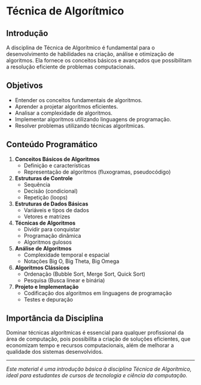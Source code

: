 # Técnica de Algorítmico

## Introdução

A disciplina de Técnica de Algorítmico é fundamental para o desenvolvimento de habilidades na criação, análise e otimização de algoritmos. Ela fornece os conceitos básicos e avançados que possibilitam a resolução eficiente de problemas computacionais.

## Objetivos

- Entender os conceitos fundamentais de algoritmos.
- Aprender a projetar algoritmos eficientes.
- Analisar a complexidade de algoritmos.
- Implementar algoritmos utilizando linguagens de programação.
- Resolver problemas utilizando técnicas algorítmicas.

## Conteúdo Programático

1. **Conceitos Básicos de Algoritmos**
   - Definição e características
   - Representação de algoritmos (fluxogramas, pseudocódigo)
2. **Estruturas de Controle**
   - Sequência
   - Decisão (condicional)
   - Repetição (loops)
3. **Estruturas de Dados Básicas**
   - Variáveis e tipos de dados
   - Vetores e matrizes
4. **Técnicas de Algoritmos**
   - Dividir para conquistar
   - Programação dinâmica
   - Algoritmos gulosos
5. **Análise de Algoritmos**
   - Complexidade temporal e espacial
   - Notações Big O, Big Theta, Big Omega
6. **Algoritmos Clássicos**
   - Ordenação (Bubble Sort, Merge Sort, Quick Sort)
   - Pesquisa (Busca linear e binária)
7. **Projeto e Implementação**
   - Codificação dos algoritmos em linguagens de programação
   - Testes e depuração

## Importância da Disciplina

Dominar técnicas algorítmicas é essencial para qualquer profissional da área de computação, pois possibilita a criação de soluções eficientes, que economizam tempo e recursos computacionais, além de melhorar a qualidade dos sistemas desenvolvidos.

---

*Este material é uma introdução básica à disciplina Técnica de Algorítmico, ideal para estudantes de cursos de tecnologia e ciência da computação.*
